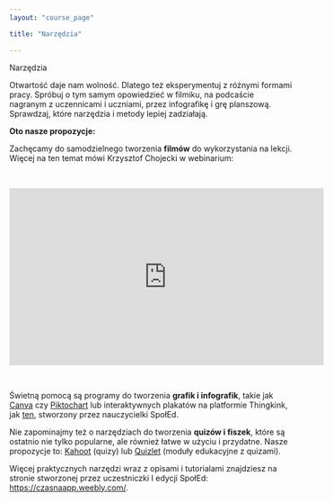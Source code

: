 ```yaml
---
layout: "course_page"

title: "Narzędzia"

---
```


<div class="text-center screen-title">
Narzędzia
</div>

<div class="screen-content">
  <p>
  Otwartość daje nam wolność. Dlatego też eksperymentuj z różnymi formami pracy. Spróbuj o tym samym opowiedzieć w filmiku, na podcaście nagranym z uczennicami i uczniami, przez infografikę i grę planszową. Sprawdzaj, które narzędzia i metody lepiej zadziałają.
  </p>
  
  <p>
  <strong>Oto nasze propozycje:</strong>
  </p>
  
  <p>
  Zachęcamy do samodzielnego tworzenia <strong>filmów</strong> do wykorzystania na lekcji. Więcej na ten temat mówi Krzysztof Chojecki w webinarium:
  </p>
  &nbsp;
  <p>
  <div class="row">
  <div class="col-md-12 col-xs-12">
   <div class="embed-responsive embed-responsive-16by9"> 
   <iframe width="560" height="315" src="https://www.youtube.com/embed/B25th-d2pB8" frameborder="0" allow="autoplay; encrypted-media" allowfullscreen></iframe></div></div>
</div>
  </p>
  &nbsp;
  <p>
  Świetną pomocą są programy do tworzenia <strong>grafik i infografik</strong>, takie jak <a class="content-link" target="_blank" href="https://www.canva.com/">Canva</a> czy <a class="content-link" target="_blank" href="https://piktochart.com/">Piktochart</a> lub interaktywnych plakatów na platformie Thingkink, jak <a class="content-link" target="_blank" href="https://www.thinglink.com/scene/1069880817368432642">ten</a>, stworzony przez nauczycielki SpołEd.
  </p>
  
  <p>
  Nie zapominajmy też o narzędziach do tworzenia <strong>quizów i fiszek</strong>, które są ostatnio nie tylko popularne, ale również łatwe w użyciu i przydatne. Nasze propozycje to: <a class="content-link" target="_blank" href="https://kahoot.it/">Kahoot</a> (quizy) lub <a class="content-link" target="_blank" href="https://quizlet.com/pl">Quizlet</a> (moduły edukacyjne z quizami).

  </p>
  
  <p>
  Więcej praktycznych narzędzi wraz z opisami i tutorialami znajdziesz na stronie stworzonej przez uczestniczki I edycji SpołEd: <a class="content-link" target="_blank" href="https://czasnaapp.weebly.com/">https://czasnaapp.weebly.com/</a>.
  </p>

</div> 
